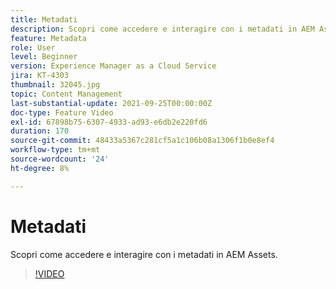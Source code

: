 ```yaml
---
title: Metadati
description: Scopri come accedere e interagire con i metadati in AEM Assets.
feature: Metadata
role: User
level: Beginner
version: Experience Manager as a Cloud Service
jira: KT-4303
thumbnail: 32045.jpg
topic: Content Management
last-substantial-update: 2021-09-25T00:00:00Z
doc-type: Feature Video
exl-id: 67898b75-6307-4933-ad93-e6db2e220fd6
duration: 170
source-git-commit: 48433a5367c281cf5a1c106b08a1306f1b0e8ef4
workflow-type: tm+mt
source-wordcount: '24'
ht-degree: 8%

---
```


# Metadati

Scopri come accedere e interagire con i metadati in AEM Assets.

>[!VIDEO](https://video.tv.adobe.com/v/37127?quality=12&learn=on&captions=ita)
